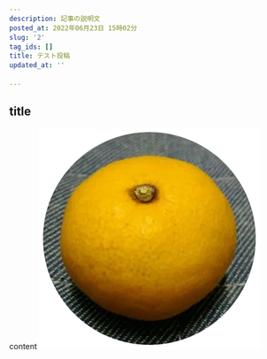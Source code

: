```yaml
---
description: 記事の説明文
posted_at: 2022年06月23日 15時02分
slug: '2'
tag_ids: []
title: テスト投稿
updated_at: ''

---
```

## title
content
<img src='/static/images/articles/2/4a694490afe72062b10e4cbf5aa16fa2.webp' origin_url='https://user-images.githubusercontent.com/42331656/175226459-e97c686f-3635-4553-bea0-36532a3d1030.png' alt='orange_icon' />


